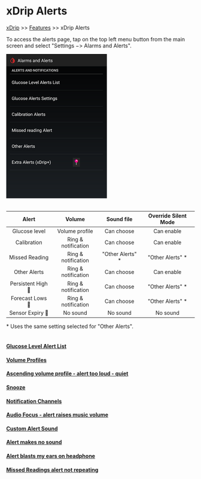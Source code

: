 # xDrip Alerts  
[xDrip](../README.md) >> [Features](./Features_page.md) >> xDrip Alerts  
  
To access the alerts page, tap on the top left menu button from the main screen and select "Settings &#8722;> Alarms and Alerts".  
  
![](./images/Alerts.png)  
<br/>  
  
|  Alert |  Volume |  Sound file |  Override Silent Mode |  
| :----: | :-----: | :---------: | :-------------------: |  
| Glucose level | Volume profile | Can choose | Can enable |  
| Calibration | Ring & notification | Can choose | Can enable |  
| Missed Reading | Ring & notification | "Other Alerts" \* | "Other Alerts" \* | 
| Other Alerts | Ring & notification | Can choose | Can enable |  
| Persistent High 📍 | Ring & notification | Can choose | "Other Alerts" \* |  
| Forecast Lows 📍 | Ring & notification | Can choose | "Other Alerts" \* |  
| Sensor Expiry 📍 | No sound | No sound | No sound |  
  
 \* Uses the same setting selected for "Other Alerts".  
 <br/>  
  
#### [Glucose Level Alert List](./Glucose-level-alerts.md)
#### [Volume Profiles](./Volume-profiles.md)  
#### [Ascending volume profile - alert too loud - quiet](./Ascending-volume-profile.md)
#### [Snooze](./Snooze.md)
#### [Notification Channels](./Notification-channels.md)
#### [Audio Focus - alert raises music volume](./AudioFocus.md)
#### [Custom Alert Sound](./Custom-Alert-Sound.md)
#### [Alert makes no sound](./Silent-alert.md)
#### [Alert blasts my ears on headphone](./Force-Speaker.md)
#### [Missed Readings alert not repeating](./MissedSignalAlert.md)
